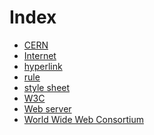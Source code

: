 <div class="index" id="index-h-1">
      <h1>Index</h1>
      <ul class="index">
        <li>
          <a href="https://www.wiumlie.no/2005/ala/sample.html#dfn-cern"
            >CERN</a
          >
        </li>
        <li>
          <a href="https://www.wiumlie.no/2005/ala/sample.html#dfn-internet"
            >Internet</a
          >
        </li>
        <li>
          <a href="https://www.wiumlie.no/2005/ala/sample.html#dfn-hyperlink"
            >hyperlink</a
          >
        </li>
        <li>
          <a href="https://www.wiumlie.no/2005/ala/sample.html#dfn-rule"
            >rule</a
          >
        </li>
        <li>
          <a href="https://www.wiumlie.no/2005/ala/sample.html#dfn-style-sheet"
            >style sheet</a
          >
        </li>
        <li>
          <a href="https://www.wiumlie.no/2005/ala/sample.html#dfn-w3c">W3C</a>
        </li>
        <li>
          <a href="https://www.wiumlie.no/2005/ala/sample.html#dfn-web-server"
            >Web server</a
          >
        </li>
        <li>
          <a href="https://www.wiumlie.no/2005/ala/sample.html#dfn-w3c"
            >World Wide Web Consortium</a
          >
        </li>
      </ul>
    </div>
    <div id="pt-ext-root"></div>
